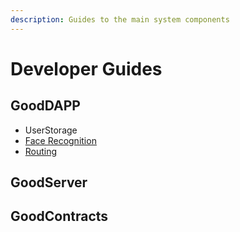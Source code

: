 ```yaml
---
description: Guides to the main system components
---
```


# Developer Guides

## GoodDAPP

* UserStorage
* [Face Recognition](FaceRecognition.md)
* [Routing](routing.md)

## GoodServer

## GoodContracts

